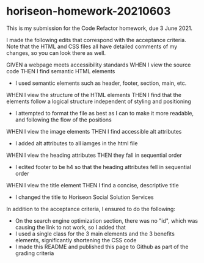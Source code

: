 # horiseon-homework-20210603
This is my submission for the Code Refactor homework, due 3 June 2021. 

I made the following edits that correspond with the acceptance criteria. Note that the HTML and CSS files all have detailed comments of my changes, so you can look there as well.

GIVEN a webpage meets accessibility standards
WHEN I view the source code
THEN I find semantic HTML elements

- I used semantic elements such as header, footer, section, main, etc. 

WHEN I view the structure of the HTML elements
THEN I find that the elements follow a logical structure independent of styling and positioning

- I attempted to format the file as best as I can to make it more readable, and following the flow of the positions

WHEN I view the image elements
THEN I find accessible alt attributes

- I added alt attributes to all iamges in the html file

WHEN I view the heading attributes
THEN they fall in sequential order

- I edited footer to be h4 so that the heading attributes fell in sequential order 

WHEN I view the title element
THEN I find a concise, descriptive title

- I changed the title to Horiseon Social Solution Services

In addition to the acceptance criteria, I ensured to do the following: 
- On the search engine optimization section, there was no "id", which was causing the link to not work, so I added that 
- I used a single class for the 3 main elements and the 3 benefits elements, significantly shortening the CSS code
- I made this README and published this page to Github as part of the grading criteria